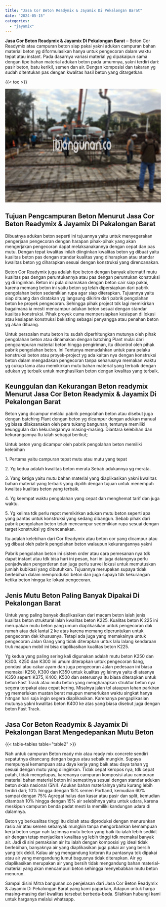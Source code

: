 ```yaml
---
title: "Jasa Cor Beton Readymix & Jayamix Di Pekalongan Barat"
date: "2024-05-15"
categories: 
  - "jayamix"
---
```


**Jasa Cor Beton Readymix & Jayamix Di Pekalongan Barat** – Beton Cor Readymix atau campuran beton siap pakai yakni adukan campuran bahan material beton yg diformulasikan hanya untuk pengecoran dalam waktu tepat atau instant. Pada dasarnya variasi material yg dipakaipun sama dengan tipe bahan material adukan beton pada umumnya, yakni terdiri dari: pasir beton, batu kerikil, semen dan air. Dengan komposisi dan takaran yg sudah ditentukan pas dengan kwalitas hasil beton yang ditargetkan.

{{< toc >}}

![Jasa Cor Beton Readymix & Jayamix Di Pekalongan Barat](/images/jasa-cor-readymix-47.png)

## Tujuan Pengcampuran Beton Menurut Jasa Cor Beton Readymix & Jayamix Di Pekalongan Barat

Dibuatnya adukan beton seperti ini tujuannya yaitu untuk menyegerakan pengerjaan pengecoran dengan harapan pihak-pihak yang akan mengerjakan pengecoran dapat melaksanakannya dengan cepat dan pas mutu. Dengan tepat kwalitas inilah diinginkan kwalitas beton yg dibuat yaitu kualitas beton pas dengan standar kualitas yang diharapkan atau standar kwalitas beton yg diharapkan sesuai dengan konstruksi yang direncanakan.

Beton Cor Readymix juga adalah tipe beton dengan banyak alternatif mutu kualitas pas dengan peruntukannya atau pas dengan peruntukan konstruksi yg di inginkan. Beton ini pula dinamakan dengan beton cair siap pakai, karena memang beton ini yaitu beton yg telah dipersiapkan dari pabrik pengolahan beton sedemikian rupa agar siap diterapkan. Tujuannya yaitu siap dituang dan diratakan yg langsung dikirim dari pabrik pengolahan beton ke proyek pengecoran. Sehingga pihak project tdk lagi memikirkan bagaimana ia mesti mencampur adukan beton sesuai dengan standar kualitas konstruksi. Pihak proyek cuma mempersiapkan kesiapan di lokasi atau kesiapan konstruksi bekisting sebagai penyangga atau penahan beton yg akan dituang.

Untuk persoalan mutu beton itu sudah diperhitungkan mutunya oleh pihak pengolahan beton atau dinamakan dengan batching Plant mulai dari pengcampuran material beton hingga pengiriman, itu dikontrol oleh pihak pabrik pengolahan beton. Ini Tentunya memudahkan untuk para pelaku konstruksi beton atau proyek-project yg ada kaitan nya dengan konstruksi beton dalam mengadakan pengecoran tanpa seharusnya memakan waktu yg cukup lama atau memikirkan mutu bahan material yang terbaik dengan adukan yg terbaik untuk menghasilkan beton dengan kwalitas yang terbaik.

## Keunggulan dan Kekurangan Beton readymix Menurut Jasa Cor Beton Readymix & Jayamix Di Pekalongan Barat

Beton yang dicampur melalui pabrik pengolahan beton atau disebut juga dengan batching Plant dengan beton yg dicampur dengan adukan manual yg biasa dilaksanakan oleh para tukang bangunan, tentunya memiliki keunggulan dan kekurangannya masing-masing. Diantara kelebihan dan kekurangannya Itu ialah sebagai berikut;

Untuk beton yang dicampur oleh pabrik pengolahan beton memiliki kelebihan

1\. Pertama yaitu campuran tepat mutu atau mutu yang tepat

2\. Yg kedua adalah kwalitas beton merata Sebab adukannya yg merata.

3\. Yang ketiga yaitu mutu bahan material yang diaplikasikan yakni kwalitas bahan material yang terbaik yang dipilih dengan tujuan untuk menempuh kwalitas kualitas beton yang terbaik.

4\. Yg keempat waktu pengolahan yang cepat dan menghemat tarif dan juga waktu.

5\. Yg kelima tdk perlu repot memikirkan adukan mutu beton seperti apa yang pantas untuk konstruksi yang sedang dibangun. Sebab pihak dari pabrik pengolahan beton telah mencampur sedemikian rupa sesuai dengan target konstruksi yg direncanakan.

Itu adalah kelebihan dari Cor Readymix atau beton cor yang dicampur atau yg dibuat oleh pabrik pengolahan beton walaupun kekurangannya yakni

Pabrik pengolahan beton ini sistem order atau cara pemesanan nya tdk dapat instant atau tdk bisa hari ini pesan, hari ini juga datangnya perlu penjadwalan pengorderan dan juga perlu survei lokasi untuk memutuskan jumlah kubikasi yang dibutuhkan. Tujuannya merupakan supaya tidak berlebihan dalam memproduksi beton dan juga supaya tdk kekurangan ketika beton hingga ke lokasi pengecoran.

## Jenis Mutu Beton Paling Banyak Dipakai Di Pekalongan Barat

Untuk yang paling banyak diaplikasikan dari macam beton ialah jenis kualitas beton struktural ialah kwalitas beton K225. Kualitas beton K 225 ini merupakan mutu beton yang umum diaplikasikan untuk pengecoran dak rumah atau dak lantai 2 ke atas karena memang diperuntukan untuk pengecoran dak khususnya. Tetapi ada juga yang memakainya untuk pengecoran Jalan Gang yang tidak diterapkan untuk lalu lalang kendaraan truk maupun mobil ini bisa diaplikasikan kualitas beton K225.

Yg kedua yang paling sering kali digunakan adalah mutu beton K250 dan K300. K250 dan K300 ini umum diterapkan untuk pengecoran tiang, pondasi atau cakar ayam dan juga pengecoran Jalan pedesaan ini biasa memakai K250, K300 dan K350 untuk kualitas yg lainnya yaitu di atasnya K350 seperti K375, K400, K500 dan seterusnya itu biasa diterapkan untuk beton Fast Track atau mutu beton yang mengharapkan struktur beton nya segera terpakai atau cepat kering. Misalnya jalan tol ataupun lahan parkiran yg memerlukan muatan berat maupun memerlukan waktu singkat hanya hitngan hari saja ingin segera diaplikasikan. Karenanya pengaplikasian mutunya yakni kwalitas beton K400 ke atas yang biasa disebut juga dengan beton Fast Track.

## Jasa Cor Beton Readymix & Jayamix Di Pekalongan Barat Mengedepankan Mutu Beton

{{< table-tables table="table2" >}}

Nah untuk campuran Beton ready mix atau ready mix concrete sendiri sepatutnya dirancang dengan bagus atau sebaik mungkin. Supaya mempunyai kemampuan atau daya kerja yang baik atau daya tahan yg sesuai dengan mutu yang diinginkan. Tidak cepat keropos nya, tdk cepat patah, tidak mengelupas, karenanya campuran komposisi atau campuran material bahan material beton ini semestinya sesuai dengan standar adukan beton skala nasional (SNI). Adukan bahan materialnya yaitu kurang lebih terdiri dari; 10% hingga dengan 15% semen Portland, kemudian 60% sampai dengan 75% Agregat halus dan kasar atau pasir dan split, kemudian ditambah 10% hingga dengan 15% air selebihnya yaitu untuk udara, karena meskipun campuran benda padat mesti Ia memiliki kandungan udara di dalamnya.

Beton yg berkualitas tinggi itu diolah atau diproduksi dengan menurunkan rasio air atau semen sebanyak mungkin tanpa mengorbankan kemampuan kerja beton segar nah lazimnya mutu beton yang baik itu ialah lebih sedikit air dengan tetap menjadikan kwalitas yg lebih tinggi tdk memakai banyak air. Jadi di sini pemakaian air Itu ialah dengan komposisi yg ideal tidak berlebihan, banyaknya air yang diaplikasikan juga pakai air yang bersih yang tdk dekil. Kalau air yg mengandung kotoran itu pantasnya tdk dipakai atau air yang mengandung lumut bagusnya tidak diterapkan. Air yg diaplikasikan merupakan air yang bersih tidak mengandung bahan material-material yang akan mencampuri beton sehingga menyebabkan mutu beton menurun.

Sampai disini Mitra bangunan.co penjelasan dari Jasa Cor Beton Readymix & Jayamix Di Pekalongan Barat yang kami paparkan, Adapun untuk harga masing-masing dari kwalitas tersebut berbeda-beda. Silahkan hubungi kami untuk harganya melalui whatsapp.

